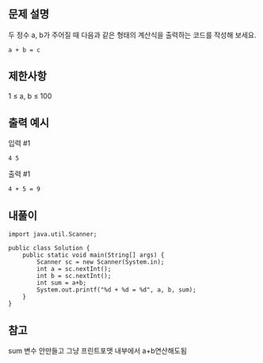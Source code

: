 ## 문제 설명
두 정수 a, b가 주어질 때 다음과 같은 형태의 계산식을 출력하는 코드를 작성해 보세요.
```
a + b = c
```
## 제한사항
1 ≤ a, b ≤ 100
## 출력 예시
입력 #1
```
4 5
```
출력 #1
```
4 + 5 = 9
```


## 내풀이
```
import java.util.Scanner;

public class Solution {
    public static void main(String[] args) {
        Scanner sc = new Scanner(System.in);
        int a = sc.nextInt();
        int b = sc.nextInt();
        int sum = a+b;
        System.out.printf("%d + %d = %d", a, b, sum);
    }
}
```

## 참고
sum 변수 안만들고 그냥 프린트포맷 내부에서 a+b연산해도됨